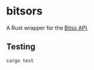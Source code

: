 # bitsors
A Rust wrapper for the [Bitso API](https://bitso.com/api_info/).



## Testing

```bash
cargo test
```

